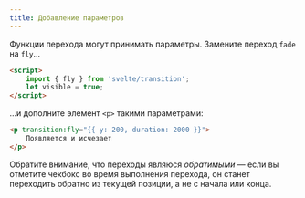 ```yaml
---
title: Добавление параметров
---
```


Функции перехода могут принимать параметры. Замените переход `fade` на `fly`...

```html
<script>
	import { fly } from 'svelte/transition';
	let visible = true;
</script>
```

...и дополните элемент `<p>` такими параметрами:

```html
<p transition:fly="{{ y: 200, duration: 2000 }}">
	Появляется и исчезает
</p>
```

Обратите внимание, что переходы являюся *обратимыми* — если вы отметите чекбокс во время выполнения перехода, он станет переходить обратно из текущей позиции, а не с начала или конца.